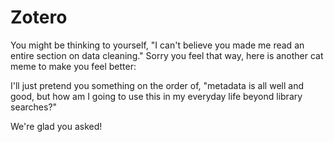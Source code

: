 # Zotero

You might be thinking to yourself, "I can't believe you made me read an entire section on data cleaning." Sorry you feel that way, here is another cat meme to make you feel better:

I'll just pretend you something on the order of, "metadata is all well and good, but how am I going to use this in my everyday life beyond library searches?"

We're glad you asked!